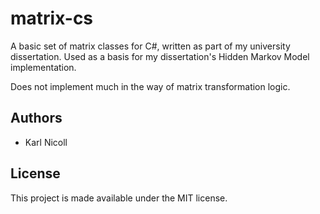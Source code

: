 # matrix-cs

A basic set of matrix classes for C#, written as part of my university
dissertation. Used as a basis for my dissertation's Hidden Markov Model
implementation.

Does not implement much in the way of matrix transformation logic.

## Authors

* Karl Nicoll

## License

This project is made available under the MIT license.
